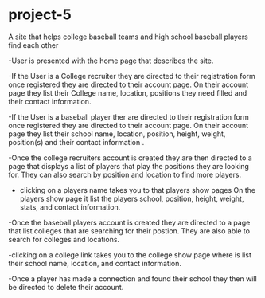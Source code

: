 
# project-5

A site that helps college baseball teams and high school baseball players find each other

-User is presented with the home page that describes the site. 

-If the User is a College recruiter they are directed to their registration form once registered they are directed to their account page. On their account page they list their College name, location, positions they need filled and their contact information.

-If the User is a baseball player ther are directed to their registration form once registered they are directed to their account page. On their account page they list their school name, location, position, height, weight,  position(s) and their contact information .

-Once the college recruiters account is created they are then directed to a page that displays a list of players that play the positions they are looking for. They can also search by position and location to find more players. 

- clicking on a players name takes you to that players show pages On the players show page it list the players school, position, height, weight, stats, and contact information.

-Once the baseball players account is created they are directed to a page that list colleges that are searching for their postion. They are also able to search for colleges and locations. 

-clicking on a college link takes you to the college show page where is list their school name, location, and contact information.

-Once a player has made a connection and found their school they then will be directed to delete their account.



